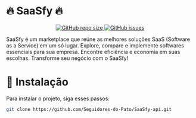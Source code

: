 # 🔥 SaaSfy 🔥 

<p align="center">
  <a href="https://github.com/Seguidores-do-Pato/SaaSfy-api">
    <img src="https://img.shields.io/github/repo-size/Seguidores-do-Pato/SaaSfy-api?style=for-the-badge" alt="GitHub repo size">
  </a>
  <a href="https://github.com/Seguidores-do-Pato/SaaSfy-api/issues">
    <img src="https://img.shields.io/github/issues/Seguidores-do-Pato/SaaSfy-api?style=for-the-badge" alt="GitHub issues">
  </a>
</p>

SaaSfy é um marketplace que reúne as melhores soluções SaaS (Software as a Service) em um só lugar. Explore, compare e implemente softwares essenciais para sua empresa. Encontre eficiência e economia em suas escolhas. Transforme seu negócio com o SaaSfy! 

# 🚀 Instalação

Para instalar o projeto, siga esses passos:

```bash
git clone https://github.com/Seguidores-do-Pato/SaaSfy-api.git
```

